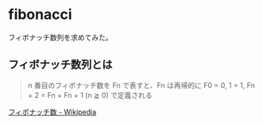 # fibonacci

フィボナッチ数列を求めてみた。

## フィボナッチ数列とは

> n 番目のフィボナッチ数を Fn で表すと、Fn は再帰的に
> F0 = 0,
> 1 = 1,
> Fn + 2 = Fn + Fn + 1 (n ≧ 0)
> で定義される

[フィボナッチ数 - Wikipedia](https://ja.wikipedia.org/wiki/フィボナッチ数)
